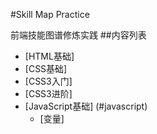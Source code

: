 #Skill Map Practice

前端技能图谱修炼实践
##内容列表
- [HTML基础]
- [CSS基础]
- [CSS3入门]
- [CSS3进阶]
- [JavaScript基础] (#javascript)
    - [变量]

